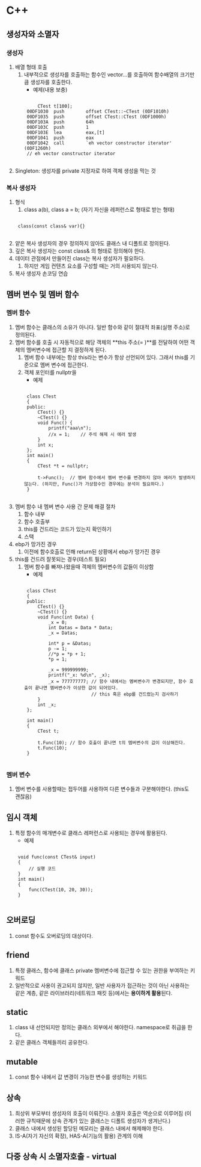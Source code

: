 # C++
## 생성자와 소멸자
### 생성자
1. 배열 형태 호출
    1) 내부적으로 생성자를 호출하는 함수인 vector...를 호출하여 함수배열의 크기만큼 생성자를 호출한다.
        * 예제(내용 보충)
        <pre><code>
            CTest t[100];
        00DF1030  push        offset CTest::~CTest (0DF1010h)  
        00DF1035  push        offset CTest::CTest (0DF1000h)  
        00DF103A  push        64h  
        00DF103C  push        1  
        00DF103E  lea         eax,[t]  
        00DF1041  push        eax  
        00DF1042  call        `eh vector constructor iterator' (0DF1260h)
        // eh vector constructor iterator
        </code></pre>
2. Singleton: 생성자를 private 지정자로 하여 객체 생성을 막는 것

### 복사 생성자
1. 형식
    1) class a(b), class a = b; (자기 자신을 레퍼런스로 형태로 받는 형태)
    <pre><code>
    class(const class& var){}
    </code></pre>
2. 얕은 복사 생성자의 경우 정의하지 않아도 클래스 내 디폴트로 정의된다.
3. 깊은 복사 생성자는 const class& 의 형태로 정의해야 한다.
4. 데이터 관점에서 만들어진 class는 복사 생성자가 필요하다.
    1) 하지만 게임 컨텐츠 요소를 구성할 때는 거의 사용되지 않는다.
5. 복사 생성자 손코딩 연습

## 멤버 변수 및 멤버 함수
### 멤버 함수
1. 멤버 함수는 클래스의 소유가 아니다. 일반 함수와 같이 절대적 좌표(실행 주소)로 정의된다.
2. 멤버 함수를 호출 시 자동적으로 해당 객체의 **this 주소(= )**를 전달하여 어떤 객체의 멤버변수에 접근할 지 결정하게 된다.
    1) 멤버 함수 내부에는 항상 this라는 변수가 항상 선언되어 있다. 그래서 this를 기준으로 멤버 변수에 접근한다. 
    2) 객체 포인터를 nullptr을 
        * 예제
        <pre><code>
        class CTest
        {
        public:
            CTest() {}
            ~CTest() {}
            void Func() {
                printf("aaa\n");
                //x = 1;    // 주석 해제 시 에러 발생
            }
            int x;
        };
        int main()
        {
            CTest *t = nullptr; 

            t->Func();	// 멤버 함수에서 멤버 변수를 변경하지 않아 에러가 발생하지 않는다. (하지만, Func()가 가상함수인 경우에는 분석이 필요하다.)
        }
        </code></pre>
3. 멤버 함수 내 멤버 변수 사용 간 문제 해결 절차
    1) 함수 내부
    2) 함수 호출부
    3) this를 건드리는 코드가 있는지 확인하기
    4) 스택
4. ebp가 망가진 경우
    1) 이전에 함수호출로 인해 return된 상황에서 ebp가 망가진 경우
5. this를 건드려 잘못되는 경우(테스트 필요)
    1) 멤버 함수를 빠져나왔을때 객체의 멤버변수의 값들이 이상함
        * 예제
        <pre><code>
        class CTest
        {
        public:
            CTest() {}
            ~CTest() {}
            void Func(int Data) {
                _x = 0;
                int Datas = Data * Data;
                _x = Datas;

                int* p = &Datas;
                p -= 1;
                //*p = *p + 1;
                *p = 1;

                _x = 999999999;
                printf("_x: %d\n", _x);
                _x = 777777777;	// 함수 내에서는 멤버변수가 변경되지만, 함수 호출이 끝나면 멤버변수가 이상한 값이 되어있다.
                                // this 혹은 ebp를 건드렸는지 검사하기
            }
            int _x;
        };
        
        int main()
        {
            CTest t; 

            t.Func(10);	// 함수 호출이 끝나면 t의 멤버변수의 값이 이상해진다.
            t.Func(10);	
        }
        </code></pre>

### 멤버 변수
1. 멤버 변수를 사용할때는 접두어를 사용하여 다른 변수들과 구분해야한다. (this도 괜찮음)

## 임시 객체
1. 특정 함수의 매개변수로 클래스 레퍼런스로 사용되는 경우에 활용된다.
    * 예제
    <pre><code>
    void func(const CTest& input)
    {
        // 실행 코드
    }
    int main()
    {
        func(CTest(10, 20, 30));
    }
    </code></pre>
    
## 오버로딩
1. const 함수도 오버로딩의 대상이다.

## friend
1. 특정 클래스, 함수에 클래스 private 멤버변수에 접근할 수 있는 권한을 부여하는 키워드
2. 일반적으로 사용이 권고되지 않지만, 일반 사용자가 접근하는 것이 아닌 사용하는 같은 계층, 같은 라이브러리(네트워크 패킷 등)에서는 **용이하게 활용**된다.

## static
1. class 내 선언되지만 정의는 클래스 외부에서 해야한다. namespace로 취급을 한다.
2. 같은 클래스 객체들끼리 공유한다.

## mutable
1. const 함수 내에서 값 변경이 가능한 변수를 생성하는 키워드

## 상속
1. 최상위 부모부터 생성자의 호출이 이뤄진다. 소멸자 호출은 역순으로 이루어짐 (이러한 규칙때문에 상속 관계가 있는 클래스는 디폴트 생성자가 생겨난다.)
2. 클래스 내에서 생성된 할당된 메모리는 클래스 내에서 해제해야 한다.
3. IS-A(자기 자신의 확장), HAS-A(기능의 활용) 관계의 이해

## 다중 상속 시 소멸자호출 - virtual
